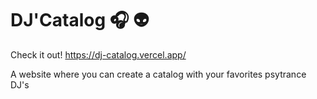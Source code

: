 # DJ'Catalog :headphones:	:alien:

Check it out! https://dj-catalog.vercel.app/

A website where you can create a catalog with your favorites psytrance DJ's
